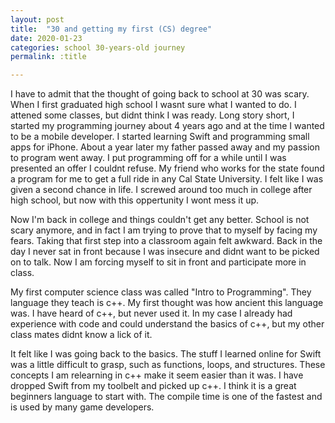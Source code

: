 ```yaml
---
layout: post
title:  "30 and getting my first (CS) degree"
date: 2020-01-23
categories: school 30-years-old journey
permalink: :title

---
```

I have to admit that the thought of going back to school at 30 was scary. When I first graduated high school I wasnt sure what I wanted to do. I attened some classes, but didnt think I was ready. Long story short, I started my programming journey about 4 years ago and at the time I wanted to be a mobile developer. I started learning Swift and programming small apps for iPhone. About a year later my father passed away and my passion to program went away. I put programming off for a while until I was presented an offer I couldnt refuse. My friend who works for the state found a program for me to get a full ride in any Cal State University. I felt like I was given a second chance in life. I screwed around too much in college after high school, but now with this oppertunity I wont mess it up. 

Now I'm back in college and things couldn't get any better. School is not scary anymore, and in fact I am trying to prove that to myself by facing my fears. Taking that first step into a classroom again felt awkward. Back in the day I never sat in front because I was insecure and didnt want to be picked on to talk. Now I am forcing myself to sit in front and participate more in class.

My first computer science class was called "Intro to Programming". They language they teach is c++. My first thought was how ancient this language was. I have heard of c++, but never used it. In my case I already had experience with code and could understand the basics of c++, but my other class mates didnt know a lick of it.

It felt like I was going back to the basics. The stuff I learned online for Swift was a little difficult to grasp, such as functions, loops, and structures. These concepts I am relearning in c++ make it seem easier than it was. I have dropped Swift from my toolbelt and picked up c++. I think it is a great beginners language to start with. The compile time is one of the fastest and is used by many game developers. 